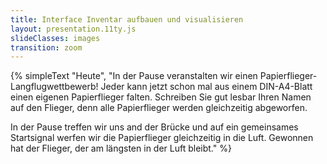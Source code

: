 ```yaml
---
title: Interface Inventar aufbauen und visualisieren
layout: presentation.11ty.js
slideClasses: images
transition: zoom
---
```



{% simpleText "Heute", "In der Pause veranstalten wir einen Papierflieger-Langflugwettbewerb! Jeder kann jetzt schon mal aus einem DIN-A4-Blatt einen eigenen Papierflieger falten. Schreiben Sie gut lesbar Ihren Namen auf den Flieger, denn alle Papierflieger werden gleichzeitig abgeworfen. 

In der Pause treffen wir uns and der Brücke und auf ein gemeinsames Startsignal werfen wir die Papierflieger gleichzeitig in die Luft. Gewonnen hat der Flieger, der am längsten in der Luft bleibt." %}
